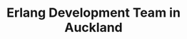 ---
title: Erlang Development Team in Auckland
permalink: /landings/locations/auckland/developer/erlang
technology: Erlang
location: Auckland
---